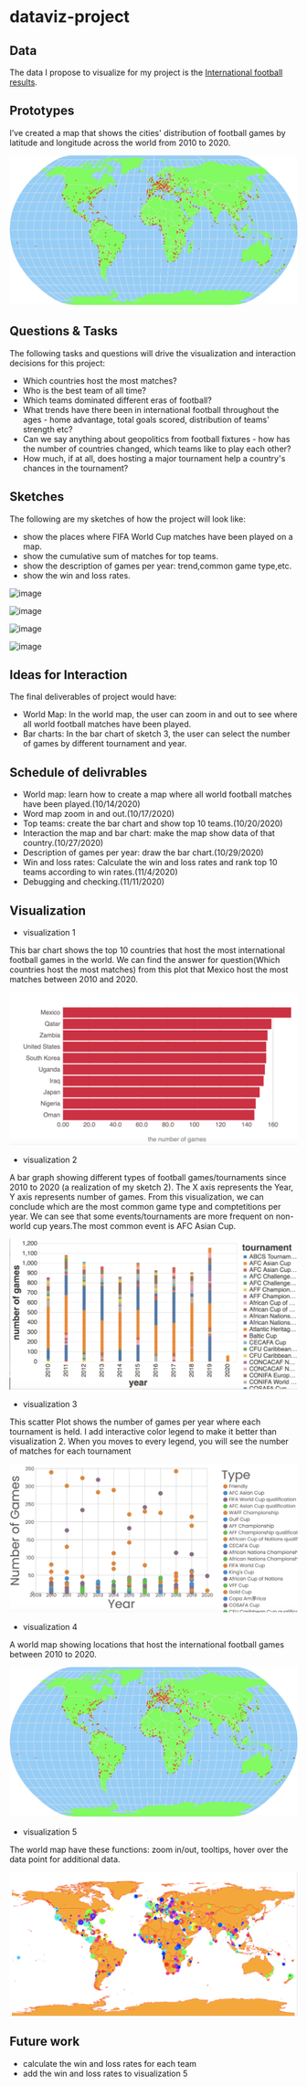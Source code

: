 # dataviz-project

## Data

The data I propose to visualize for my project is the [International football results](https://www.kaggle.com/martj42/international-football-results-from-1872-to-2017).


## Prototypes


I’ve created a map that shows the cities' distribution of football games by latitude and longitude across the world from 2010 to 2020. 

[![image](https://github.com/lynz09/dataviz-project/blob/master/image/map1.png)](https://vizhub.com/lynz09/2e0b2da3c6db4d70b40fe91c16a1897c)


## Questions & Tasks

The following tasks and questions will drive the visualization and interaction decisions for this project:

* Which countries host the most matches?
* Who is the best team of all time?
* Which teams dominated different eras of football?
* What trends have there been in international football throughout the ages - home advantage, total goals scored, distribution of teams' strength etc?
* Can we say anything about geopolitics from football fixtures - how has the number of countries changed, which teams like to play each other?
* How much, if at all, does hosting a major tournament help a country's chances in the tournament?

## Sketches

The following are my sketches of how the project will look like:

* show the places where FIFA World Cup matches have been played on a map.
* show the cumulative sum of matches for top teams.
* show the description of games per year: trend,common game type,etc.
* show the win and loss rates.


![image](https://github.com/lynz09/dataviz-project-proposal/blob/master/image/Screen%20Shot%202020-10-07%20at%209.58.01%20PM.png)

![image](https://github.com/lynz09/dataviz-project-proposal/blob/master/image/Screen%20Shot%202020-09-30%20at%2011.44.29%20PM.png)

![image](https://github.com/lynz09/dataviz-project-proposal/blob/master/image/Screen%20Shot%202020-09-30%20at%2011.44.54%20PM.png)

![image](https://github.com/lynz09/dataviz-project-proposal/blob/master/image/Screen%20Shot%202020-09-30%20at%2011.45.00%20PM.png)

## Ideas for Interaction

The final deliverables of project would have:

* World Map: In the world map, the user can zoom in and out to see where all world football matches have been played.
* Bar charts: In the bar chart of sketch 3, the user can select the number of games by different tournament and year.

## Schedule of delivrables

* World map: learn how to create a map where all world football matches have been played.(10/14/2020)
* Word map zoom in and out.(10/17/2020)
* Top teams: create the bar chart and show top 10 teams.(10/20/2020)
* Interaction the map and bar chart: make the map show data of that country.(10/27/2020)
* Description of games per year: draw the bar chart.(10/29/2020)
* Win and loss rates: Calculate the win and loss rates and rank top 10 teams according to win rates.(11/4/2020)
* Debugging and checking.(11/11/2020)

## Visualization

* visualization 1

This bar chart shows the top 10 countries that host the most international football games in the world. We can find the answer for question(Which countries host the most matches) from this plot that Mexico host the most matches between 2010 and 2020.

[![image](https://github.com/lynz09/dataviz-project/blob/master/image/top10.png)](https://vizhub.com/lynz09/3a5b8ffb514d43d085e6253999f9f33f)

* visualization 2

A bar graph showing different types of football games/tournaments since 2010 to 2020 (a realization of my sketch 2). The X axis represents the Year, Y axis represents number of games. From this visualization, we can conclude which are the most common game type and comptetitions per year. We can see that some events/tournaments are more frequent on non-world cup years.The most common event is AFC Asian Cup.

[![image](https://github.com/lynz09/dataviz-project/blob/master/image/tournament.png)](https://vizhub.com/lynz09/fb64231659cb4bce88c56efc6db68b1b)

* visualization 3

This scatter Plot shows the number of games per year where each tournament is held. I add interactive color legend to make it better than visualization 2. When you moves to every legend, you will see the number of matches for each tournament

[![image](https://github.com/lynz09/dataviz-project/blob/master/image/interaction1.png)](https://vizhub.com/lynz09/7db68dc820614051ae5193edef30d93d)

* visualization 4

A world map showing locations that host the international football games between 2010 to 2020.

[![image](https://github.com/lynz09/dataviz-project/blob/master/image/map1.png)](https://vizhub.com/lynz09/2e0b2da3c6db4d70b40fe91c16a1897c)

* visualization 5

The world map have these functions: zoom in/out, tooltips, hover over the data point for additional data. 

[![image](https://github.com/lynz09/dataviz-project/blob/master/image/map2.png)](https://vizhub.com/lynz09/ee5a4a11a34142689716dd8e85d83f60)


## Future work

* calculate the win and loss rates for each team 
* add the win and loss rates to visualization 5



